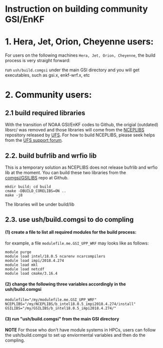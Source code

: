 # Instruction on building community GSI/EnKF

# 1. Hera, Jet, Orion, Cheyenne users:
For users on the following machines `Hera, Jet, Orion, Cheyenne`, the build process is very straight forward:

  run `ush/build.comgsi` under the main GSI directory and you will get executables, such as gsi.x, enkf-wrf.x, etc

# 2. Community users:

## 2.1 build required libraries
With the transition of NOAA GSI/EnKF codes to Github, the origial (outdated) libsrc/ was removed and those libraries will come from the [NCEPLIBS](https://github.com/NOAA-EMC/NCEPLIBS) repository released by [UFS](https://github.com/ufs-community/ufs-weather-model/wiki).  For how to build NCEPLIBS, please seek helps from the [UFS support forum](https://forums.ufscommunity.org).

## 2.2. build bufrlib and wrfio lib
This is a temporary solution as NCEPLIBS does not release bufrlib and wrfio lib at the moment. 
You can build these two libraries from the [comgsi/GSILIBS](https://github.com/comgsi/GSILIBS) repo at Github. 
```
mkdir build; cd build
cmake -DBUILD_CORELIBS=ON ..
make -j8
```
The libraries will be under build/lib

## 2.3. use ush/build.comgsi to do compling

#### (1) create a file to list all required modules for the build process:
for example, a file `modulefile.me.GSI_UPP_WRF` may looks like as follows:
```
module purge
module load intel/18.0.5 ncarenv ncarcompilers
module load impi/2018.4.274
module load mkl
module load netcdf
module load cmake/3.16.4
```
#### (2) change the following three variables accordingly in the ush/build.comgsi
    modulefile="/my/modulefile.me.GSI_UPP_WRF"
    NCEPLIBS="/my/NCEPLIBS/b_intel18.0.5_impi2018.4.274/install"
    GSILIBS="/my/GSILIBS/b_intel18.0.5_impi2018.4.274/"

#### (3) run "ush/build.comgsi" from the main GSI directory

**NOTE** For those who don't have module systems in HPCs, users can follow the ush/build.comgsi to set up enviormental variables and then do the compling.


